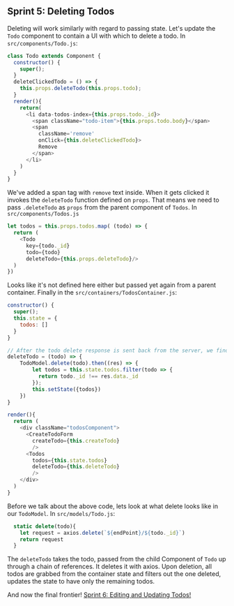 ## Sprint 5: Deleting Todos

Deleting will work similarly with regard to passing state. Let's update the `Todo` component to contain a UI with which to delete a todo. In `src/components/Todo.js`:

```js
class Todo extends Component {
  constructor() {
    super();
  }
  deleteClickedTodo = () => {
    this.props.deleteTodo(this.props.todo);
  }
  render(){
    return(
      <li data-todos-index={this.props.todo._id}>
        <span className="todo-item">{this.props.todo.body}</span>
        <span
          className='remove'
          onClick={this.deleteClickedTodo}>
          Remove
        </span>
      </li> 
    )
  }
}
```

We've added a span tag with `remove` text inside. When it gets clicked it invokes the `deleteTodo` function defined on `props`. That means we need to pass `.deleteTodo` as `props` from the parent component of `Todos`. In `src/components/Todos.js`

```js
let todos = this.props.todos.map( (todo) => {
  return (
    <Todo
      key={todo._id}
      todo={todo}
      deleteTodo={this.props.deleteTodo}/>
  )
})
```

Looks like it's not defined here either but passed yet again from a parent container. Finally in the `src/containers/TodosContainer.js`:

```js
constructor() {
  super();
  this.state = {
    todos: []
  }
}

// After the todo delete response is sent back from the server, we find the corresponding entry for the todo in our todos state array and remove it.
deleteTodo = (todo) => {
    TodoModel.delete(todo).then((res) => {
        let todos = this.state.todos.filter(todo => {
          return todo._id !== res.data._id
        });
        this.setState({todos})
    })
}

render(){
  return (
    <div className="todosComponent">
      <CreateTodoForm
        createTodo={this.createTodo}
        />
      <Todos
        todos={this.state.todos}
        deleteTodo={this.deleteTodo}
        />
    </div>
  )
}
```

Before we talk about the above code, lets look at what delete looks like in our `TodoModel`. In `src/models/Todo.js`:

```js
  static delete(todo){
    let request = axios.delete(`${endPoint}/${todo._id}`)
    return request
  }
```

The `deleteTodo` takes the todo, passed from the child Component of `Todo` up through a chain of references. It deletes it with axios. Upon deletion, all todos are grabbed from the container state and filters out the one deleted, updates the state to have only the remaining todos.


And now the final frontier! [Sprint 6: Editing and Updating Todos!](Sprint6.md)
